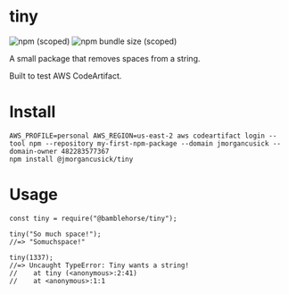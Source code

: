 # tiny

![npm (scoped)](https://img.shields.io/npm/v/@jmorgancusick/tiny)
![npm bundle size (scoped)](https://img.shields.io/bundlephobia/min/@jmorgancusick/tiny)

A small package that removes spaces from a string.

Built to test AWS CodeArtifact.

# Install

~~~
AWS_PROFILE=personal AWS_REGION=us-east-2 aws codeartifact login --tool npm --repository my-first-npm-package --domain jmorgancusick --domain-owner 482283577367
npm install @jmorgancusick/tiny
~~~

# Usage

~~~
const tiny = require("@bamblehorse/tiny");

tiny("So much space!");
//=> "Somuchspace!"

tiny(1337);
//=> Uncaught TypeError: Tiny wants a string!
//    at tiny (<anonymous>:2:41)
//    at <anonymous>:1:1
~~~
